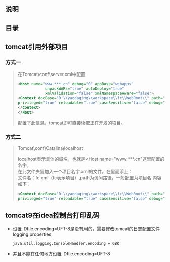 ## 说明

## 目录

## tomcat引用外部项目

### 方式一

> 在Tomcat\conf\server.xml中配置
>
> ```xml
> <Host name="www.***.cn" debug="0" appBase="webapps"  
>             unpackWARs="true" autoDeploy="true"  
>             xmlValidation="false" xmlNamespaceAware="false">  
> <Context docBase="D:\\yaodaqing\\workspace\\fc\\WebRoot\\" path=""   
> privileged="true" reloadable="true" caseSensitive="false" debug="0" crossContext="true">  
> </Context>  
> </Host>  
> ```
>
> 配置了此信息，tomcat即可直接读取正在开发的项目。  

### 方式二

> Tomcat\conf\Catalina\localhost
>
> localhost表示具体的域名，也就是<Host name="www.***.cn"这里配置的名字。  
> 在此文件夹里加入一个项目名字.xml的文件。在里面添上：  
> 文件名：fc.xml（fc表示项目）,path为访问路径，一般配置为项目名
> 内容如下：  
>
> ```xml
> <Context docBase="D:\\yaodaqing\\workspace\\fc\\WebRoot\\" path="/fc"   
> privileged="true" reloadable="true" caseSensitive="false" debug="0" crossContext="true"> 
> ```

## tomcat9在idea控制台打印乱码

- 设置-Dfile.encoding=UFT-8是没有用的，需要修改tomcat的日志配置文件logging.properties

  ```xml
  java.util.logging.ConsoleHandler.encoding = GBK
  ```

- 并且不能在任何地方设置-Dfile.encoding=UFT-8